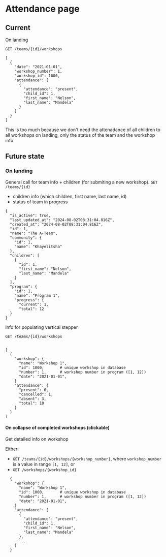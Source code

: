 # Attendance page



## Current 
On landing 

`GET /teams/{id}/workshops`
```
[
  {
    "date": "2021-01-01",
    "workshop_number": 1,
    "workshop_id": 1000,
    "attendance": [
      {
        "attendance": "present",
        "child_id": 1,
        "first_name": "Nelson",
        "last_name": "Mandela"
      }
    ]
  }
]
```

This is too much because we don't need the attenadance of all children to all workshops on landing, only the status of the team and the workshop info.

## Future state

### On landing

General call for team info + children (for submiting a new workshop).
`GET /teams/{id}`
- children info (which children, first name, last name, id)
- status of team in progress



```
{
  "is_active": true,
  "last_updated_at": "2024-08-02T08:31:04.816Z",
  "created_at": "2024-08-02T08:31:04.816Z",
  "id": 1,
  "name": "The A-Team",
  "community": {
    "id": 1,
    "name": "Khayelitsha"
  },
  "children": [
    {
      "id": 1,
      "first_name": "Nelson",
      "last_name": "Mandela"
    }
  ],
  "program": {
    "id": 1,
    "name": "Program 1",
    "progress": {
      "current": 1,
      "total": 12
  }
}
```


Info for populating vertical stepper

`GET /teams/{id}/workshops`

```

[
  {
    "workshop": {
      "name": "Workshop 1",
      "id": 1000,       # unique workshop in database
      "number": 1,      # workshop number in program ([1, 12]) 
      "date": "2021-01-01",
    }
    "attendance": {
      "present": 6,
      "cancelled": 1,
      "absent": 3,
      "total": 10
    }
  }
]
```

#### On collapse of completed workshops (clickable)

Get detailed info on workshop

Either:
- `GET /teams/{id}/workshops/{workshop_number}`, where `workshop_number` is a value in range `[1, 12]`, or
- `GET /workshops/{workshop_id}`
```
  {
    "workshop": {
      "name": "Workshop 1",
      "id": 1000,       # unique workshop in database
      "number": 1,      # workshop number in program ([1, 12]) 
      "date": "2021-01-01",
    }
    "attendance": [
      {
        "attendance": "present",
        "child_id": 1,
        "first_name": "Nelson",
        "last_name": "Mandela"
      },
      ...
    ]
  }
```




